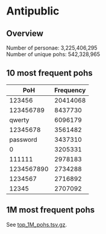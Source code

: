 # Antipublic

## Overview

Number of personae: 3,225,406,295<br>
Number of unique pohs: 542,328,965

## 10 most frequent pohs

|PoH|Frequency|
|---|---|
|123456|20414068|
|123456789|8437730|
|qwerty|6096179|
|12345678|3561482|
|password|3437310|
|0|3205331|
|111111|2978183|
|1234567890|2734288|
|1234567|2716892|
|12345|2707092|

## 1M most frequent pohs

See [top_1M_pohs.tsv.gz](./top_1M_pohs.tsv.gz).
